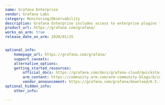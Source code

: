 ```yaml
---
name: Grafana Enterprise
vendor: Grafana Labs
category: Monitoring/Observability
description: Grafana Enterprise includes access to enterprise plugins that take users existing data sources and allow user to drop them right into Grafana.
product_url: https://grafana.com/grafana/
works_on_arm: true
release_date_on_arm: 2020/01/15


optional_info:
    homepage_url: https://grafana.com/grafana/
    support_caveats:
    alternative_options:
    getting_started_resources:
        official_docs: https://grafana.com/docs/grafana-cloud/quickstart/
        arm_content: https://community.arm.com/arm-community-blogs/b/internet-of-things-blog/posts/integrating-iot-edge-devices-with-cloud-native-analytics
        vendor_announcement: https://grafana.com/grafana/download/6.5.3?edition=enterprise&platform=arm
optional_hidden_info:
    other_info:

---
```

